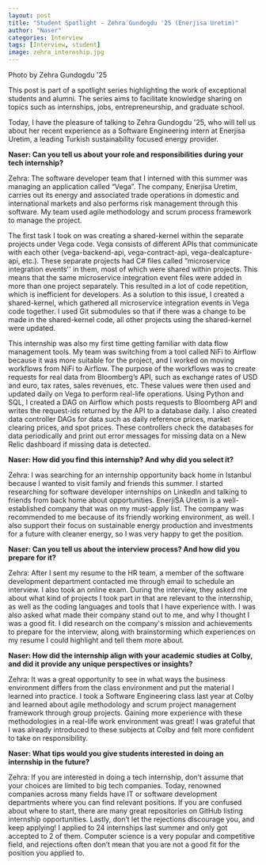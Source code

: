 ```yaml
---
layout: post
title: "Student Spotlight - Zehra Gundogdu '25 (Enerjisa Uretim)"
author: "Naser"
categories: Interview
tags: [Interview, student]
image: zehra_internship.jpg
---
```

Photo by Zehra Gundogdu '25
  

This post is part of a spotlight series highlighting the work of exceptional students and alumni.  The series aims to facilitate knowledge sharing on topics such as internships, jobs, entrepreneurship, and graduate school.  


Today, I have the pleasure of talking to Zehra Gundogdu '25, who will tell us about her recent experience as a Software Engineering intern at Enerjisa Uretim, a leading Turkish sustainability focused energy provider.


**Naser: Can you tell us about your role and responsibilities during your tech internship?**


Zehra: The software developer team that I interned with this summer was managing an application called “Vega”. The company, Enerjisa Uretim, carries out its energy and associated trade operations in domestic and international markets and also performs risk management through this software. My team used agile methodology and scrum process framework to manage the project. 

The first task I took on was creating a shared-kernel within the separate projects under Vega code. Vega consists of different APIs that communicate with each other (vega-backend-api, vega-contract-api, vega-dealcapture-api, etc.). These separate projects had C# files called “microservice integration events'' in them, most of which were shared within projects. This means that the same microservice integration event files were added in more than one project separately. This resulted in a lot of code repetition, which is inefficient for developers. As a solution to this issue, I created a shared-kernel, which gathered all microservice integration events in Vega code together. I used Git submodules so that if there was a change to be made in the shared-kernel code, all other projects using the shared-kernel were updated. 

This internship was also my first time getting familiar with data flow management tools. My team was switching from a tool called NiFi to Airflow because it was more suitable for the project, and I worked on moving workflows from NiFi to Airflow. The purpose of the workflows was to create requests for real data from Bloomberg’s API, such as exchange rates of USD and euro, tax rates, sales revenues, etc. These values were then used and updated daily on Vega to perform real-life operations. Using Python and SQL, I created a DAG on Airflow which posts requests to Bloomberg API and writes the request-ids returned by the API to a database daily. I also created data controller DAGs for data such as daily reference prices, market clearing prices, and spot prices. These controllers check the databases for data periodically and print out error messages for missing data on a New Relic dashboard if missing data is detected. 


**Naser: How did you find this internship? And why did you select it?**


Zehra: I was searching for an internship opportunity back home in Istanbul because I wanted to visit family and friends this summer. I started researching for software developer internships on LinkedIn and talking to friends from back home about opportunities. EnerjiSA Uretim is a well-established company that was on my must-apply list. The company was recommended to me because of its friendly working environment, as well. I also support their focus on sustainable energy production and investments for a future with cleaner energy, so I was very happy to get the position. 


**Naser: Can you tell us about the interview process? And how did you prepare for it?**


Zehra: After I sent my resume to the HR team, a member of the software development department contacted me through email to schedule an interview. I also took an online exam. During the interview, they asked me about what kind of projects I took part in that are relevant to the internship, as well as the coding languages and tools that I have experience with. I was also asked what made their company stand out to me, and why I thought I was a good fit. I did research on the company's mission and achievements to prepare for the interview, along with brainstorming which experiences on my resume I could highlight and tell them more about. 


**Naser: How did the internship align with your academic studies at Colby, and did it provide any unique perspectives or insights?**


Zehra: It was a great opportunity to see in what ways the business environment differs from the class environment and put the material I learned into practice. I took a Software Engineering class last year at Colby and learned about agile methodology and scrum project management framework through group projects. Gaining more experience with these methodologies in a real-life work environment was great! I was grateful that I was already introduced to these subjects at Colby and felt more confident to take on responsibility. 


**Naser: What tips would you give students interested in doing an internship in the future?**


Zehra: If you are interested in doing a tech internship, don’t assume that your choices are limited to big tech companies. Today, renowned companies across many fields have IT or software development departments where you can find relevant positions. If you are confused about where to start, there are many great repositories on GitHub listing internship opportunities. Lastly, don’t let the rejections discourage you, and keep applying! I applied to 24 internships last summer and only got accepted to 2 of them. Computer science is a very popular and competitive field, and rejections often don’t mean that you are not a good fit for the position you applied to.
